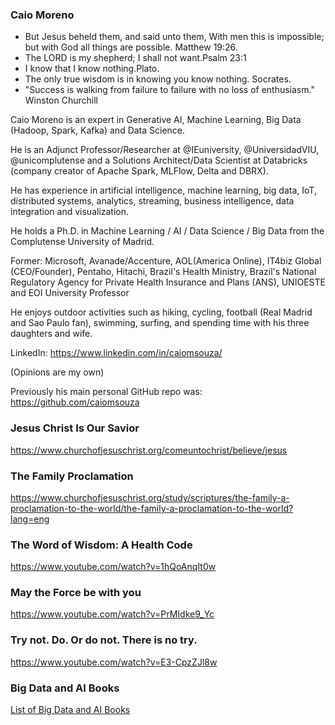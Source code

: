 ### Caio Moreno

* But Jesus beheld them, and said unto them, With men this is impossible; but with God all things are possible. Matthew 19:26.<BR>
* The LORD is my shepherd; I shall not want.Psalm 23:1<BR>
* I know that I know nothing.Plato.<BR>
* The only true wisdom is in knowing you know nothing. Socrates.<BR>
* "Success is walking from failure to failure with no loss of enthusiasm." Winston Churchill


Caio Moreno is an expert in Generative AI, Machine Learning, Big Data (Hadoop, Spark, Kafka) and Data Science.

He is an Adjunct Professor/Researcher at @IEuniversity, @UniversidadVIU, @unicomplutense and a Solutions Architect/Data Scientist at Databricks (company creator of Apache Spark, MLFlow, Delta and DBRX). 

He has experience in artificial intelligence, machine learning, big data, IoT, distributed systems, analytics, streaming, business intelligence, data integration and visualization.

He holds a Ph.D. in Machine Learning / AI / Data Science / Big Data from the Complutense University of Madrid.

Former: Microsoft, Avanade/Accenture, AOL(America Online), IT4biz Global (CEO/Founder), Pentaho, Hitachi, Brazil's Health Ministry, Brazil's National Regulatory Agency for Private Health Insurance and Plans (ANS), UNIOESTE and EOI University Professor

He enjoys outdoor activities such as hiking, cycling, football (Real Madrid and Sao Paulo fan), swimming, surfing, and spending time with his three daughters and wife.

LinkedIn: https://www.linkedin.com/in/caiomsouza/

(Opinions are my own)

Previously his main personal GitHub repo was: https://github.com/caiomsouza

### Jesus Christ Is Our Savior
https://www.churchofjesuschrist.org/comeuntochrist/believe/jesus

### The Family Proclamation
https://www.churchofjesuschrist.org/study/scriptures/the-family-a-proclamation-to-the-world/the-family-a-proclamation-to-the-world?lang=eng

### The Word of Wisdom: A Health Code
https://www.youtube.com/watch?v=1hQoAnqIt0w<BR>

### May the Force be with you
https://www.youtube.com/watch?v=PrMIdke9_Yc

### Try not. Do. Or do not. There is no try.
https://www.youtube.com/watch?v=E3-CpzZJl8w

### Big Data and AI Books
[List of Big Data and AI Books](https://github.com/drcaiomoreno/books)


<!--
**drcaiomoreno/drcaiomoreno** is a ✨ _special_ ✨ repository because its `README.md` (this file) appears on your GitHub profile.

Here are some ideas to get you started:

- 🔭 I’m currently working on ...
- 🌱 I’m currently learning ...
- 👯 I’m looking to collaborate on ...
- 🤔 I’m looking for help with ...
- 💬 Ask me about ...
- 📫 How to reach me: ...
- 😄 Pronouns: ...
- ⚡ Fun fact: ...
-->
